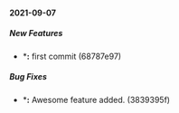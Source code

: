 #### 2021-09-07

##### New Features

* ***:**  first commit (68787e97)

##### Bug Fixes

* ***:**  Awesome feature added. (3839395f)

